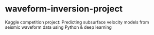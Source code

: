# waveform-inversion-project
Kaggle competition project: Predicting subsurface velocity models from seismic waveform data using Python &amp; deep learning
